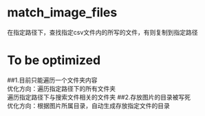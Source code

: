 # match_image_files
在指定路径下，查找指定csv文件内的所写的文件，有则复制到指定路径
# To be optimized
##1.目前只能遍历一个文件夹内容  
优化方向：遍历指定路径下的所有文件夹  
遍历指定路径下与搜索文件相关的文件夹
##2.存放图片的目录被写死  
优化方向：根据图片所属目录，自动生成存放指定文件的目录
